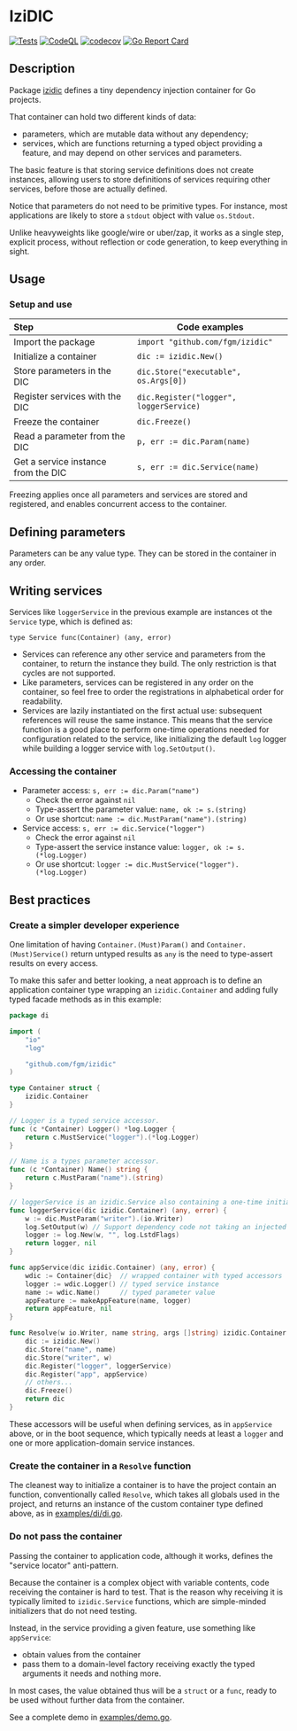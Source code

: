 # IziDIC

[![Tests](https://github.com/fgm/izidic/actions/workflows/go.yml/badge.svg)](https://github.com/fgm/izidic/actions/workflows/go.yml)
[![CodeQL](https://github.com/fgm/izidic/actions/workflows/codeql.yml/badge.svg)](https://github.com/fgm/izidic/actions/workflows/codeql.yml)
[![codecov](https://codecov.io/gh/fgm/izidic/branch/main/graph/badge.svg?token=R5BMHL3CSH)](https://codecov.io/gh/fgm/izidic)
[![Go Report Card](https://goreportcard.com/badge/github.com/fgm/container)](https://goreportcard.com/report/github.com/fgm/container)


## Description

Package [izidic](https://github.com/fgm/izidic) defines a tiny dependency injection container for Go projects.

That container can hold two different kinds of data:

- parameters, which are mutable data without any dependency;
- services, which are functions returning a typed object providing a feature,
  and may depend on other services and parameters.

The basic feature is that storing service definitions does not create instances,
allowing users to store definitions of services requiring other services,
before those are actually defined.

Notice that parameters do not need to be primitive types.
For instance, most applications are likely to store a `stdout` object with value `os.Stdout`.

Unlike heavyweights like google/wire or uber/zap, it works as a single step,
explicit process, without reflection or code generation, to keep everything in sight.

## Usage

### Setup and use

| Step                                | Code examples                           |
|:------------------------------------|-----------------------------------------|
| Import the package                  | `import "github.com/fgm/izidic"`        |
| Initialize a container              | `dic := izidic.New()`                   |
| Store parameters in the DIC         | `dic.Store("executable", os.Args[0])`   |
| Register services with the DIC      | `dic.Register("logger", loggerService)` |
| Freeze the container                | `dic.Freeze()`                          |
| Read a parameter from the DIC       | `p, err := dic.Param(name)`             |
| Get a service instance from the DIC | `s, err := dic.Service(name)`           |

Freezing applies once all parameters and services are stored and registered,
and enables concurrent access to the container.


## Defining parameters

Parameters can be any value type. They can be stored in the container in any order.


## Writing services

Services like `loggerService` in the previous example are instances ot the `Service` type,
which is defined as:

`type Service func(Container) (any, error)`

- Services can reference any other service and parameters from the container, to return the instance they
  build. The only restriction is that cycles are not supported.
- Like parameters, services can be registered in any order on the container,
  so feel free to order the registrations in alphabetical order for readability.
- Services are lazily instantiated on the first actual use: subsequent references will reuse the same instance. 
  This means that the service function is a good place to perform one-time operations
  needed for configuration related to the service, like initializing the
  default `log` logger while building a logger service with `log.SetOutput()`.


### Accessing the container

- Parameter access: `s, err := dic.Param("name")`
  - Check the error against `nil`
  - Type-assert the parameter value: `name, ok := s.(string)`
  - Or use shortcut: `name := dic.MustParam("name").(string)` 
- Service access: `s, err := dic.Service("logger")`
  - Check the error against `nil`
  - Type-assert the service instance value: `logger, ok := s.(*log.Logger)`
  - Or use shortcut: `logger := dic.MustService("logger").(*log.Logger)`


## Best practices
### Create a simpler developer experience

One limitation of having `Container.(Must)Param()` and `Container.(Must)Service()`
return untyped results as `any` is the need to type-assert results on every access.

To make this safer and better looking, a neat approach is to define an application
container type wrapping an `izidic.Container` and adding fully typed facade methods
as in this example:

```go
package di

import (
	"io"
	"log"

	"github.com/fgm/izidic"
)

type Container struct {
	izidic.Container
}

// Logger is a typed service accessor.
func (c *Container) Logger() *log.Logger { 
	return c.MustService("logger").(*log.Logger)
}

// Name is a types parameter accessor.
func (c *Container) Name() string {
	return c.MustParam("name").(string)
}

// loggerService is an izidic.Service also containing a one-time initialization action.
func loggerService(dic izidic.Container) (any, error) {
	w := dic.MustParam("writer").(io.Writer)
	log.SetOutput(w) // Support dependency code not taking an injected logger. 
	logger := log.New(w, "", log.LstdFlags)
	return logger, nil
}

func appService(dic izidic.Container) (any, error) {
	wdic := Container{dic}  // wrapped container with typed accessors
	logger := wdic.Logger() // typed service instance
	name := wdic.Name()     // typed parameter value
	appFeature := makeAppFeature(name, logger)
	return appFeature, nil
}

func Resolve(w io.Writer, name string, args []string) izidic.Container {
	dic := izidic.New()
	dic.Store("name", name)
	dic.Store("writer", w)
	dic.Register("logger", loggerService)
	dic.Register("app", appService)
	// others...
	dic.Freeze()
	return dic
}
```
 
These accessors will be useful when defining services, as in `appService` above,
or in the boot sequence, which typically needs at least a `logger` and one or
more application-domain service instances.


### Create the container in a `Resolve` function

The cleanest way to initialize a container is to have the
project contain an function, conventionally called `Resolve`, which takes all globals used in the project,
and returns an instance of the custom container type defined above, as in [examples/di/di.go](examples/di/di.go).


### Do not pass the container

Passing the container to application code, although it works, defines the "service locator" anti-pattern.

Because the container is a complex object with variable contents,
code receiving the container is hard to test.
That is the reason why receiving it is typically limited to `izidic.Service` functions,
which are simple-minded initializers that do not need testing.

Instead, in the service providing a given feature, use something like `appService`:
- obtain values from the container 
- pass them to a domain-level factory receiving exactly the typed arguments it needs and nothing more.

In most cases, the value obtained thus will be a `struct` or a `func`,
ready to be used without further data from the container.

See a complete demo in [examples/demo.go](examples/demo.go).
